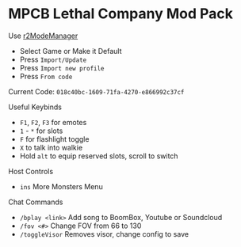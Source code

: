# MPCB Lethal Company Mod Pack
Use [r2ModeManager](https://thunderstore.io/package/ebkr/r2modman/)
- Select Game or Make it Default
- Press `Import/Update`
- Press `Import new profile`
- Press `From code`

Current Code: `018c40bc-1609-71fa-4270-e866992c37cf`

Useful Keybinds
- `F1`, `F2`, `F3` for emotes
- `1` - `*` for slots
- `F` for flashlight toggle
- `X` to talk into walkie
- Hold `alt` to equip reserved slots, scroll to switch

Host Controls
- `ins` More Monsters Menu

Chat Commands
- `/bplay <link>` Add song to BoomBox, Youtube or Soundcloud
- `/fov <#>` Change FOV from 66 to 130
- `/toggleVisor` Removes visor, change config to save
